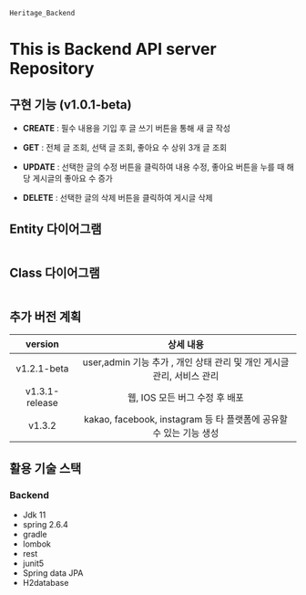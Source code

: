 `Heritage_Backend`

# This is Backend API server Repository

## 구현 기능 (v1.0.1-beta)

* __CREATE__ : 필수 내용을 기입 후 글 쓰기 버튼을 통해 새 글 작성

* __GET__ : 전체 글 조회, 선택 글 조회, 좋아요 수 상위 3개 글 조회

* __UPDATE__ : 선택한 글의 수정 버튼을 클릭하여 내용 수정, 좋아요 버튼을 누를 때 해당 게시글의 좋아요 수 증가

* __DELETE__ : 선택한 글의 삭제 버튼을 클릭하여 게시글 삭제 

## Entity 다이어그램
<img src="https://user-images.githubusercontent.com/79829085/157431295-129056d5-d0a4-4716-867a-d237158810a3.png" alt="">

## Class 다이어그램
<img src="https://user-images.githubusercontent.com/79829085/157432006-fd175057-11d9-400c-8a16-1538ee8c4b4f.png" alt="">

## 추가 버전 계획
| version | 상세 내용 |
|:---:|:---:|
|v1.2.1-beta | user,admin 기능 추가 , 개인 상태 관리 및 개인 게시글 관리, 서비스 관리|
|v1.3.1-release | 웹, IOS 모든 버그 수정 후 배포|
|v1.3.2 | kakao, facebook, instagram 등 타 플랫폼에 공유할 수 있는 기능 생성|

## 활용 기술 스택

### Backend

 * Jdk 11
 * spring 2.6.4
 * gradle
 * lombok
 * rest
 * junit5
 * Spring data JPA
 * H2database



